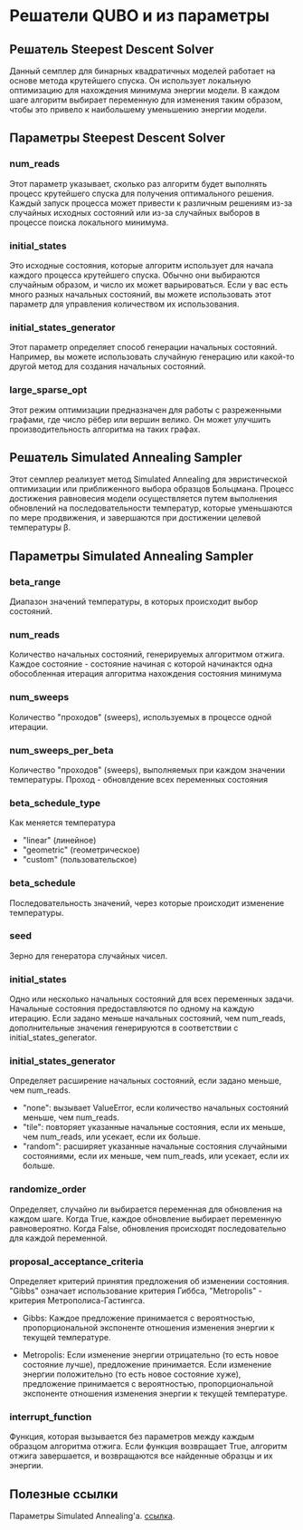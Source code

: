 # Решатели QUBO и из параметры

## Решатель Steepest Descent Solver

Данный семплер для бинарных квадратичных моделей работает на основе метода крутейшего спуска. Он использует
локальную оптимизацию для нахождения минимума энергии модели. В каждом шаге алгоритм выбирает переменную для изменения
таким образом, чтобы это привело к наибольшему уменьшению энергии модели.

## Параметры Steepest Descent Solver

### num_reads

Этот параметр указывает, сколько раз алгоритм будет выполнять процесс крутейшего спуска для получения оптимального
решения. Каждый запуск процесса может привести к различным решениям из-за случайных исходных состояний или из-за
случайных выборов в процессе поиска локального минимума.

### initial_states

Это исходные состояния, которые алгоритм использует для начала каждого процесса крутейшего спуска. Обычно они выбираются
случайным образом, и число их может варьироваться. Если у вас есть много разных начальных состояний, вы можете
использовать этот параметр для управления количеством их использования.

### initial_states_generator

Этот параметр определяет способ генерации начальных состояний. Например, вы можете использовать случайную генерацию или
какой-то другой метод для создания начальных состояний.

### large_sparse_opt

Этот режим оптимизации предназначен для работы с разреженными графами, где число рёбер или вершин велико. Он может
улучшить производительность алгоритма на таких графах.

## Решатель Simulated Annealing Sampler

Этот семплер реализует метод Simulated Annealing для эвристической оптимизации или приближенного выбора образцов
Больцмана. Процесс достижения равновесия модели осуществляется путем выполнения обновлений на последовательности
температур, которые уменьшаются по мере продвижения, и завершаются при достижении целевой температуры
β.

## Параметры Simulated Annealing Sampler

### beta_range

Диапазон значений температуры, в которых происходит выбор состояний.

### num_reads

Количество начальных состояний, генерируемых алгоритмом отжига. Каждое состояние - состояние начиная с которой
начинактся одна обособленная итерация алгоритма нахождения состояния минимума

### num_sweeps

Количество "проходов" (sweeps), используемых в процессе одной итерации.

### num_sweeps_per_beta

Количество "проходов" (sweeps), выполняемых при каждом значении температуры. Проход - обновлдение всех переменных
состояния

### beta_schedule_type

Как меняется температура

- "linear" (линейное)
- "geometric" (геометрическое)
- "custom" (пользовательское)

### beta_schedule

Последовательность значений, через которые происходит изменение температуры.

### seed

Зерно для генератора случайных чисел.

### initial_states

Одно или несколько начальных состояний для всех переменных задачи. Начальные состояния предоставляются
по одному на каждую итерацию. Если задано меньше начальных состояний, чем num_reads, дополнительные значения
генерируются
в соответствии с initial_states_generator.

### initial_states_generator

Определяет расширение начальных состояний, если задано меньше, чем num_reads.

- "none": вызывает ValueError, если количество начальных состояний меньше, чем num_reads.
- "tile": повторяет указанные начальные состояния, если их меньше, чем num_reads, или усекает, если их больше.
- "random": расширяет указанные начальные состояния случайными состояниями, если их меньше, чем num_reads, или усекает,
  если их больше.

### randomize_order

Определяет, случайно ли выбирается переменная для обновления на каждом шаге. Когда True, каждое
обновление выбирает переменную равновероятно. Когда False, обновления происходят последовательно для каждой переменной.

### proposal_acceptance_criteria

Определяет критерий принятия предложения об изменении состояния. "Gibbs" означает
использование критерия Гиббса, "Metropolis" - критерия Метрополиса-Гастингса.

- Gibbs: Каждое предложение принимается с вероятностью,
пропорциональной экспоненте отношения изменения энергии к текущей температуре.

- Metropolis: Eсли изменение энергии отрицательно (то есть новое состояние лучше), предложение
принимается. Если изменение энергии положительно (то есть новое состояние хуже), предложение принимается с вероятностью,
пропорциональной экспоненте отношения изменения энергии к текущей температуре.

### interrupt_function

Функция, которая вызывается без параметров между каждым образцом алгоритма отжига. Если функция
возвращает True, алгоритм отжига завершается, и возвращаются все найденные образцы и их энергии.

## Полезные ссылки

Параметры Simulated Annealing'a. [ссылка](https://docs.ocean.dwavesys.com/en/latest/docs_neal/reference/generated/neal.sampler.SimulatedAnnealingSampler.sample.html#neal.sampler.SimulatedAnnealingSampler.sample).


